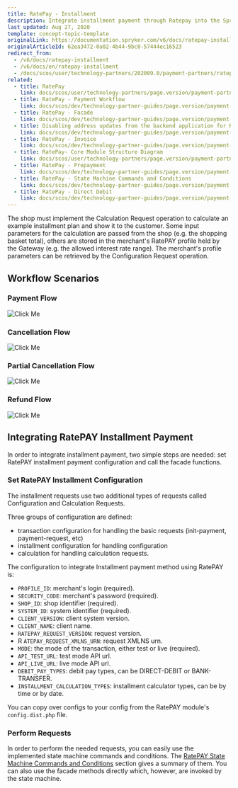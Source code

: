 ```yaml
---
title: RatePay - Installment
description: Integrate installment payment through Ratepay into the Spryker-based shop.
last_updated: Aug 27, 2020
template: concept-topic-template
originalLink: https://documentation.spryker.com/v6/docs/ratepay-installment
originalArticleId: 62ea3472-0a02-4b44-9bc0-57444ec16523
redirect_from:
  - /v6/docs/ratepay-installment
  - /v6/docs/en/ratepay-installment
  - /docs/scos/user/technology-partners/202009.0/payment-partners/ratepay/ratepay-payment-methods/ratepay-installment.html
related:
  - title: RatePay
    link: docs/scos/user/technology-partners/page.version/payment-partners/ratepay.html
  - title: RatePay - Payment Workflow
    link: docs/scos/dev/technology-partner-guides/page.version/payment-partners/ratepay/technical-details-and-howtos/ratepay-payment-workflow.html
  - title: RatePay - Facade
    link: docs/scos/dev/technology-partner-guides/page.version/payment-partners/ratepay/technical-details-and-howtos/ratepay-facade.html
  - title: Disabling address updates from the backend application for RatePay
    link: docs/scos/dev/technology-partner-guides/page.version/payment-partners/ratepay/technical-details-and-howtos/disabling-address-updates-from-the-backend-application-for-ratepay.html
  - title: RatePay - Invoice
    link: docs/scos/dev/technology-partner-guides/page.version/payment-partners/ratepay/ratepay-payment-methods/ratepay-invoice.html
  - title: RatePay- Core Module Structure Diagram
    link: docs/scos/user/technology-partners/page.version/payment-partners/ratepay/ratepay-core-module-structure-diagram.html
  - title: RatePay - Prepayment
    link: docs/scos/dev/technology-partner-guides/page.version/payment-partners/ratepay/ratepay-payment-methods/ratepay-prepayment.html
  - title: RatePay - State Machine Commands and Conditions
    link: docs/scos/dev/technology-partner-guides/page.version/payment-partners/ratepay/technical-details-and-howtos/ratepay-state-machine-commands-and-conditions.html
  - title: RatePay - Direct Debit
    link: docs/scos/dev/technology-partner-guides/page.version/payment-partners/ratepay/ratepay-payment-methods/ratepay-direct-debit.html
---
```


The shop must implement the Calculation Request operation to calculate an example installment plan and show it to the customer. Some input parameters for the calculation are passed from the shop (e.g. the shopping basket total), others are stored in the merchant's RatePAY profile held by the Gateway (e.g. the allowed interest rate range). The merchant's profile parameters can be retrieved by the Configuration Request operation.

## Workflow Scenarios

### Payment Flow
![Click Me](https://spryker.s3.eu-central-1.amazonaws.com/docs/Technology+Partners/Payment+Partners/Ratepay/ratepay-installment-payment-flow.png)

### Cancellation Flow
![Click Me](https://spryker.s3.eu-central-1.amazonaws.com/docs/Technology+Partners/Payment+Partners/Ratepay/ratepay-installment-cancellation-flow.png)

### Partial Cancellation Flow
![Click Me](https://spryker.s3.eu-central-1.amazonaws.com/docs/Technology+Partners/Payment+Partners/Ratepay/ratepay-installment-partial-cancellation-flow.png)

### Refund Flow
![Click Me](https://spryker.s3.eu-central-1.amazonaws.com/docs/Technology+Partners/Payment+Partners/Ratepay/ratepay-installment-refund-flow.png)

## Integrating RatePAY Installment Payment

In order to integrate installment payment, two simple steps are needed: set RatePAY installment payment configuration and call the facade functions.

### Set RatePAY Installment Configuration

The installment requests use two additional types of requests called Configuration and Calculation Requests.

Three groups of configuration are defined:

* transaction configuration for handling the basic requests (init-payment, payment-request, etc)
* installment configuration for handling configuration
* calculation for handling calculation requests.

The configuration to integrate Installment payment method using RatePAY is:

* `PROFILE_ID`: merchant's login (required).
* `SECURITY_CODE`: merchant's password (required).
* `SHOP_ID`: shop identifier (required).
* `SYSTEM_ID`: system identifier (required).
* `CLIENT_VERSION`: client system version.
* `CLIENT_NAME`: client name.
* `RATEPAY_REQUEST_VERSION`: request version.
* R `ATEPAY_REQUEST_XMLNS_URN`: request XMLNS urn.
* `MODE`: the mode of the transaction, either test or live (required).
* `API_TEST_URL`: test mode API url.
* `API_LIVE_URL`: live mode API url.
* `DEBIT_PAY_TYPES`: debit pay types, can be DIRECT-DEBIT or BANK-TRANSFER.
* `INSTALLMENT_CALCULATION_TYPES`: installment calculator types, can be by time or by date.

You can copy over configs to your config from the RatePAY module's `config.dist.php` file.

### Perform Requests

In order to perform the needed requests, you can easily use the implemented state machine commands and conditions. The [RatePAY State Machine Commands and Conditions](/docs/scos/user/technology-partners/202009.0/payment-partners/ratepay/technical-details-and-howtos/ratepay-state-machine-commands-and-conditions.html) section gives a summary of them. You can also use the facade methods directly which, however, are invoked by the state machine.
